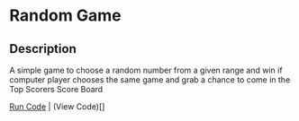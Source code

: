 # Random Game

## Description

A simple game to choose a random number from a given range and win if computer player chooses the same game and grab a chance to come in the Top Scorers Score Board

[Run Code](https://replit.com/@varunbaisane/Random-Game#main.py) | (View Code)[]

